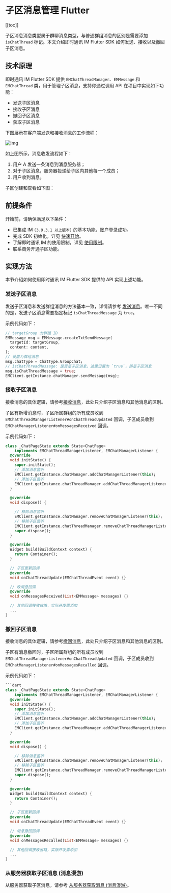 # 子区消息管理 Flutter

[[toc]]

子区消息消息类型属于群聊消息类型，与普通群组消息的区别是需要添加 `isChatThread` 标记。本文介绍即时通讯 IM Flutter SDK 如何发送、接收以及撤回子区消息。

## 技术原理

即时通讯 IM Flutter SDK 提供 `EMChatThreadManager`、`EMMessage` 和 `EMChatThread` 类，用于管理子区消息，支持你通过调用 API 在项目中实现如下功能：

- 发送子区消息
- 接收子区消息
- 撤回子区消息
- 获取子区消息

下图展示在客户端发送和接收消息的工作流程：

![img](https://docs-im.easemob.com/_detail/ccim/web/sendandreceivemsg.png?id=ccim%3Aandroid%3Amessage2)

如上图所示，消息收发流程如下：

1. 用户 A 发送一条消息到消息服务器；
2. 对于子区消息，服务器投递给子区内其他每一个成员；
3. 用户收到消息。

子区创建和查看如下图：

[](https://docs-im.easemob.com/_detail/ccim/ios/threads.png?id=ccim%3Aandroid%3Athread)

## 前提条件

开始前，请确保满足以下条件：

- 已集成 IM `(3.9.3.1 以上版本)` 的基本功能，账户登录成功。
- 完成 SDK 初始化，详见 [快速开始](https://docs-im.easemob.com/ccim/flutter/quickstart)。
- 了解即时通讯 IM 的使用限制，详见 [使用限制](https://docs-im.easemob.com/ccim/limitation)。
- 联系商务开通子区功能。

## 实现方法

本节介绍如何使用即时通讯 IM Flutter SDK 提供的 API 实现上述功能。

### 发送子区消息

发送子区消息和发送群组消息的方法基本一致，详情请参考 [发送消息](https://docs-im.easemob.com/ccim/rn/message2#发送文本消息)。唯一不同的是，发送子区消息需要指定标记 `isChatThreadMessage` 为 `true`。

示例代码如下：

```dart
// targetGroup 为群组 ID
EMMessage msg = EMMessage.createTxtSendMessage(
  targetId: targetGroup,
  content: content,
);
// 设置为群组消息
msg.chatType = ChatType.GroupChat;
// isChatThreadMessage: 是否是子区消息，这里设置为 `true`，即是子区消息
msg.isChatThreadMessage = true;
EMClient.getInstance.chatManager.sendMessage(msg);
```

### 接收子区消息

接收消息的具体逻辑，请参考[接收消息](https://docs-im.easemob.com/ccim/flutter/message2#接收消息)，此处只介绍子区消息和其他消息的区别。

子区有新增消息时，子区所属群组的所有成员收到 `EMChatThreadManagerListener#onChatThreadUpdated` 回调，子区成员收到 `EMChatManagerListener#onMessagesReceived` 回调。

示例代码如下：

```dart
class _ChatPageState extends State<ChatPage>
    implements EMChatThreadManagerListener, EMChatManagerListener {
  @override
  void initState() {
    super.initState();
    // 添加消息监听
    EMClient.getInstance.chatManager.addChatManagerListener(this);
    // 添加子区监听
    EMClient.getInstance.chatThreadManager.addChatThreadManagerListener(this);
  }

  @override
  void dispose() {

    // 移除消息监听
    EMClient.getInstance.chatManager.removeChatManagerListener(this);
    // 移除子区监听
    EMClient.getInstance.chatThreadManager.removeChatThreadManagerListener(this);
    super.dispose();
  }

  @override
  Widget build(BuildContext context) {
    return Container();
  }

  // 子区更新回调
  @override
  void onChatThreadUpdate(EMChatThreadEvent event) {}

  // 收消息回调
  @override
  void onMessagesReceived(List<EMMessage> messages) {}

  // 其他回调接收省略，实际开发需添加
  ...
}
```

### 撤回子区消息

接收消息的具体逻辑，请参考[撤回消息](https://docs-im.easemob.com/ccim/flutter/message2#撤回消息)，此处只介绍子区消息和其他消息的区别。

子区有消息撤回时，子区所属群组的所有成员收到 `EMChatThreadManagerListener#onChatThreadUpdated` 回调，子区成员收到 `EMChatManagerListener#onMessagesRecalled` 回调。

示例代码如下：

```dart
```dart
class _ChatPageState extends State<ChatPage>
    implements EMChatThreadManagerListener, EMChatManagerListener {
  @override
  void initState() {
    super.initState();
    // 添加消息监听
    EMClient.getInstance.chatManager.addChatManagerListener(this);
    // 添加子区监听
    EMClient.getInstance.chatThreadManager.addChatThreadManagerListener(this);
  }

  @override
  void dispose() {

    // 移除消息监听
    EMClient.getInstance.chatManager.removeChatManagerListener(this);
    // 移除子区监听
    EMClient.getInstance.chatThreadManager.removeChatThreadManagerListener(this);
    super.dispose();
  }

  @override
  Widget build(BuildContext context) {
    return Container();
  }

  // 子区更新回调
  @override
  void onChatThreadUpdate(EMChatThreadEvent event) {}

  // 消息撤回回调
  @override
  void onMessagesRecalled(List<EMMessage> messages) {}

  // 其他回调接收省略，实际开发需添加
  ...
}
```

### 从服务器获取子区消息 (消息漫游)

从服务器获取子区消息，请参考 [从服务器获取消息 (消息漫游)](https://docs-im.easemob.com/ccim/flutter/message4#消息管理_从服务器获取消息_消息漫游)。